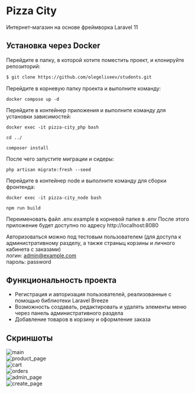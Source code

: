 # Pizza City
Интернет-магазин на основе фреймворка Laravel 11

## Установка через Docker

Перейдите в папку, в которой хотите поместить проект, и клонируйте репозиторий:

```sh
$ git clone https://github.com/olegeliseev/students.git
```

Перейдите в корневую папку проекта и выполните команду:

```
docker compose up -d
```

Перейдите в контейнер приложения и выполните команду для установки зависимостей:
```
docker exec -it pizza-city_php bash

cd ../

composer install
```

После чего запустите миграции и сидеры:
```
php artisan migrate:fresh --seed
```

Перейдите в контейнер node и выполните команду для сборки фронтенда:
```
docker exec -it pizza-city_node bash

npm run build
```

Переименовать файл .env.example в корневой папке в .env
После этого приложение будет доступно по адресу http://localhost:8080

Авторизоваться можно под тестовым пользователем (для доступа к административному разделу, а также страныц корзины и личного кабинета с заказами)
<br />
логин: admin@example.com
<br />
пароль: password

## Функциональность проекта

* Регистрация и авторизация пользователей, реализованные с помощью библиотеки Laravel Breeze
* Возможность создавать, редактировать и удалять элементы меню через панель административного раздела
* Добавление товаров в корзину и оформление заказа

## Скриншоты
![main](https://github.com/user-attachments/assets/5b137be0-01fa-44e0-8df9-c282d2bb2399)
<br />
![product_page](https://github.com/user-attachments/assets/9c20a521-733c-4b31-bbee-c0c73d413710)
<br />
![cart](https://github.com/user-attachments/assets/77342864-9a05-49dd-a86c-c3b3b035b650)
<br />
![orders](https://github.com/user-attachments/assets/e3e2b276-5b69-4b94-b887-a8df679d03d0)
<br />
![admin_page](https://github.com/user-attachments/assets/19081cf6-f1a8-4556-afa1-e3f92bebef21)
<br />
![create_page](https://github.com/user-attachments/assets/01455ce6-5448-444c-88a5-88cb3bf8412f)
